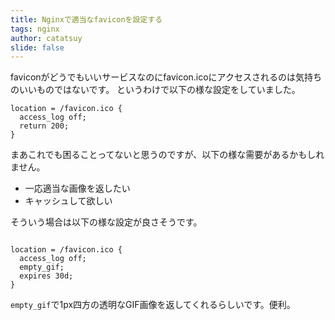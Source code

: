```yaml
---
title: Nginxで適当なfaviconを設定する
tags: nginx
author: catatsuy
slide: false
---
```

faviconがどうでもいいサービスなのにfavicon.icoにアクセスされるのは気持ちのいいものではないです。
というわけで以下の様な設定をしていました。

```nginx
location = /favicon.ico {
  access_log off;
  return 200;
}
```

まあこれでも困ることってないと思うのですが、以下の様な需要があるかもしれません。

  * 一応適当な画像を返したい
  * キャッシュして欲しい

そういう場合は以下の様な設定が良さそうです。

```nginx

location = /favicon.ico {
  access_log off;
  empty_gif;
  expires 30d;
}
```

`empty_gif`で1px四方の透明なGIF画像を返してくれるらしいです。便利。

